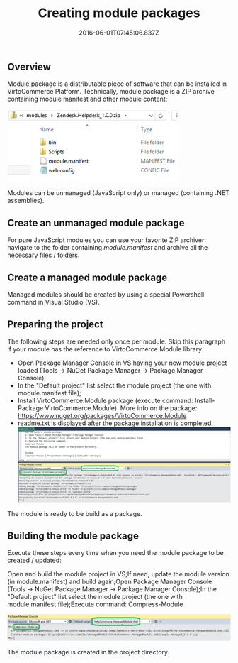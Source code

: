 ﻿---
title: Creating module packages
description: The developer guide to creating module packages in Virto Commerce
layout: docs
date: 2016-06-01T07:45:06.837Z
priority: 10
---
## Overview

Module package is a distributable piece of software that can be installed in VirtoCommerce Platform. Technically, module package is a ZIP archive containing module manifest and other module content:

![](../../assets/images/docs/image2015-5-29_12-13-41.png)

Modules can be unmanaged (JavaScript only) or managed (containing .NET assemblies).

## Create an unmanaged module package

For pure JavaScript modules you can use your favorite ZIP archiver: navigate to the folder containing *module.manifest* and archive all the necessary files / folders.

## Create a managed module package

Managed modules should be created by using a special Powershell command in Visual Studio (VS).

## Preparing the project

The following steps are needed only once per module. Skip this paragraph if your module has the reference to VirtoCommerce.Module library.

* Open Package Manager Console in VS having your new module project loaded (Tools -> NuGet Package Manager -> Package Manager Console);
* In the "Default project" list select the module project (the one with module.manifest file);
* Install VirtoCommerce.Module package (execute command: Install-Package VirtoCommerce.Module). More info on the package: <a href="https://www.nuget.org/packages/VirtoCommerce.Module" rel="nofollow">https://www.nuget.org/packages/VirtoCommerce.Module</a>
* readme.txt is displayed after the package installation is completed.
![](../../assets/images/docs/image2016-6-1_10-21-32.png)

The module is ready to be build as a package.

## Building the module package

Execute these steps every time when you need the module package to be created / updated:

Open and build the module project in VS;If need, update the module version (in module.manifest) and build again;Open Package Manager Console (Tools -> NuGet Package Manager -> Package Manager Console);In the "Default project" list select the module project (the one with module.manifest file);Execute command: Compress-Module

![](../../assets/images/docs/image2016-6-1_10-44-13.png)

The module package is created in the project directory.
